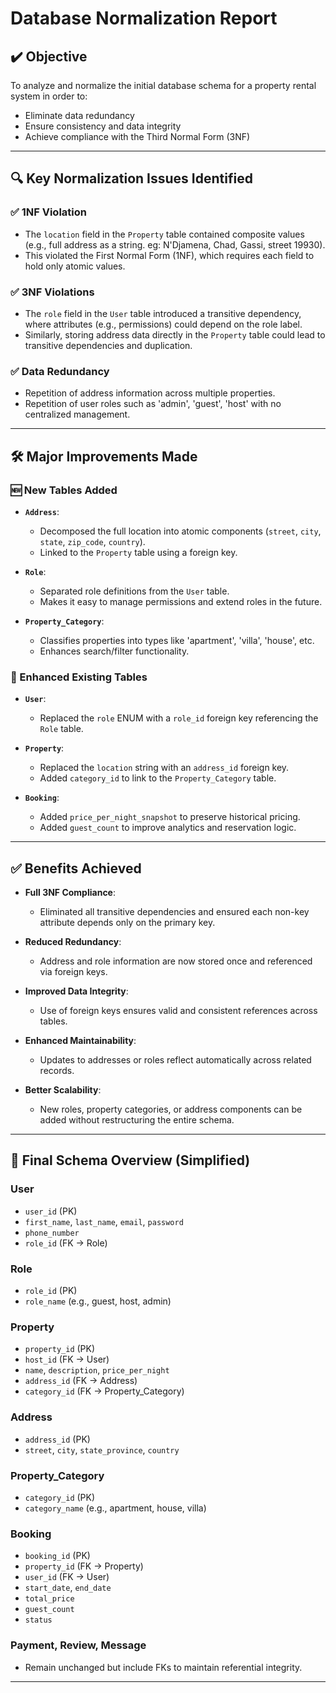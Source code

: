 # Database Normalization Report

## ✔️ Objective
To analyze and normalize the initial database schema for a property rental system in order to:
- Eliminate data redundancy
- Ensure consistency and data integrity
- Achieve compliance with the Third Normal Form (3NF)

---

## 🔍 Key Normalization Issues Identified

### ✅ 1NF Violation
- The `location` field in the `Property` table contained composite values (e.g., full address as a string. eg: N'Djamena, Chad, Gassi, street 19930).
- This violated the First Normal Form (1NF), which requires each field to hold only atomic values.

### ✅ 3NF Violations
- The `role` field in the `User` table introduced a transitive dependency, where attributes (e.g., permissions) could depend on the role label.
- Similarly, storing address data directly in the `Property` table could lead to transitive dependencies and duplication.

### ✅ Data Redundancy
- Repetition of address information across multiple properties.
- Repetition of user roles such as 'admin', 'guest', 'host' with no centralized management.

---

## 🛠️ Major Improvements Made

### 🆕 New Tables Added

- **`Address`**: 
  - Decomposed the full location into atomic components (`street`, `city`, `state`, `zip_code`, `country`).
  - Linked to the `Property` table using a foreign key.
  
- **`Role`**:
  - Separated role definitions from the `User` table.
  - Makes it easy to manage permissions and extend roles in the future.
  
- **`Property_Category`**:
  - Classifies properties into types like 'apartment', 'villa', 'house', etc.
  - Enhances search/filter functionality.

### 🔄 Enhanced Existing Tables

- **`User`**:
  - Replaced the `role` ENUM with a `role_id` foreign key referencing the `Role` table.
  
- **`Property`**:
  - Replaced the `location` string with an `address_id` foreign key.
  - Added `category_id` to link to the `Property_Category` table.

- **`Booking`**:
  - Added `price_per_night_snapshot` to preserve historical pricing.
  - Added `guest_count` to improve analytics and reservation logic.

---

## ✅ Benefits Achieved

- **Full 3NF Compliance**:
  - Eliminated all transitive dependencies and ensured each non-key attribute depends only on the primary key.

- **Reduced Redundancy**:
  - Address and role information are now stored once and referenced via foreign keys.

- **Improved Data Integrity**:
  - Use of foreign keys ensures valid and consistent references across tables.

- **Enhanced Maintainability**:
  - Updates to addresses or roles reflect automatically across related records.

- **Better Scalability**:
  - New roles, property categories, or address components can be added without restructuring the entire schema.

---

## 🧱 Final Schema Overview (Simplified)

### User
- `user_id` (PK)
- `first_name`, `last_name`, `email`, `password`
- `phone_number`
- `role_id` (FK → Role)

### Role
- `role_id` (PK)
- `role_name` (e.g., guest, host, admin)

### Property
- `property_id` (PK)
- `host_id` (FK → User)
- `name`, `description`, `price_per_night`
- `address_id` (FK → Address)
- `category_id` (FK → Property_Category)

### Address
- `address_id` (PK)
- `street`, `city`, `state_province`, `country`

### Property_Category
- `category_id` (PK)
- `category_name` (e.g., apartment, house, villa)

### Booking
- `booking_id` (PK)
- `property_id` (FK → Property)
- `user_id` (FK → User)
- `start_date`, `end_date`
- `total_price`
- `guest_count`
- `status`

### Payment, Review, Message
- Remain unchanged but include FKs to maintain referential integrity.

---


